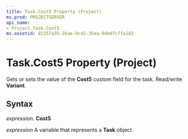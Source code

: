 ```yaml
---
title: Task.Cost5 Property (Project)
ms.prod: PROJECTSERVER
api_name:
- Project.Task.Cost5
ms.assetid: 81357a35-2bae-9cd2-35ea-9de07cffa182
---
```



# Task.Cost5 Property (Project)

Gets or sets the value of the  **Cost5** custom field for the task. Read/write **Variant**.


## Syntax

 _expression_. **Cost5**

 _expression_ A variable that represents a **Task** object.


